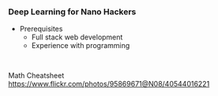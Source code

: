 ### Deep Learning for Nano Hackers

* Prerequisites
    * Full stack web development
    * Experience with programming
<pre style="box-shadow:none">

</pre>

Math Cheatsheet
https://www.flickr.com/photos/95869671@N08/40544016221

